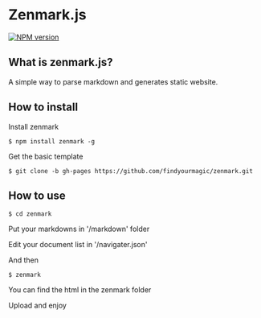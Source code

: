 # Zenmark.js


[![NPM version](https://badge.fury.io/js/zenmark.svg)](http://badge.fury.io/js/zenmark)

## What is zenmark.js?

A simple way to parse markdown and generates static website.

## How to install

Install zenmark

```dash
$ npm install zenmark -g
```

Get the basic template

```dash
$ git clone -b gh-pages https://github.com/findyourmagic/zenmark.git
```

## How to use

```dash
$ cd zenmark
```

Put your markdowns in '/markdown' folder

Edit your document list in '/navigater.json'

And then

```dash
$ zenmark
```

You can find the html in the zenmark folder

Upload and enjoy
